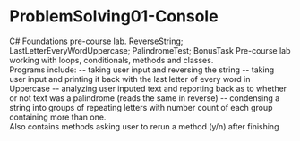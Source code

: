 # ProblemSolving01-Console
C# Foundations pre-course lab.  ReverseString; LastLetterEveryWordUppercase; PalindromeTest; BonusTask
Pre-course lab working with loops, conditionals, methods and classes.  
Programs include:
-- taking user input and reversing the string 
-- taking user input and printing it back with the last letter of every word in Uppercase
-- analyzing user inputed text and reporting back as to whether or not text was a palindrome (reads the same in reverse) 
-- condensing a string into groups of repeating letters with number count of each group containing more than one.  
Also contains methods asking user to rerun a method (y/n) after finishing
